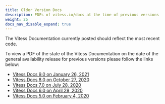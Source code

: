 ```yaml
---
title: Older Version Docs
description: PDFs of vitess.io/docs at the time of previous versions
weight: 25
docs_nav_disable_expand: true
---
```


The Vitess Documentation currently posted should reflect the most recent code.

To view a PDF of the state of the Vitess Documentation on the date of the general availability release for previous versions please follow the links below:

- [Vitess Docs 9.0 on January 26, 2021](../../../../files/version-pdfs/Vitess-Docs-9.0-01-26-2021.pdf)
- [Vitess Docs 8.0 on October 27, 2020](../../../../files/version-pdfs/Vitess-Docs-8.0-10-27-2020.pdf)
- [Vitess Docs 7.0 on July 28, 2020](../../../../files/version-pdfs/Vitess-Docs-7.0-07-28-2020.pdf)
- [Vitess Docs 6.0 on April 29, 2020](../../../../files/version-pdfs/Vitess-Docs-6.0-04-29-2020.pdf)
- [Vitess Docs 5.0 on February 4, 2020](../../../../files/version-pdfs/Vitess-Docs-5.0-02-04-2020.pdf)

